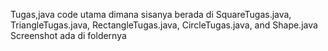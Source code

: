Tugas,java code utama dimana sisanya berada di SquareTugas.java, TriangleTugas.java, RectangleTugas.java, CircleTugas.java, and Shape.java
Screenshot ada di foldernya
